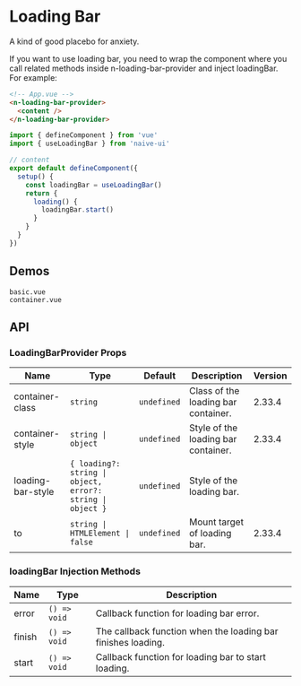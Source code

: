 # Loading Bar

A kind of good placebo for anxiety.

<n-space vertical size="large">
<n-alert title="Prerequisite" type="warning" :bordered="false">
  If you want to use loading bar, you need to wrap the component where you call related methods inside <n-text code>n-loading-bar-provider</n-text> and inject <n-text code>loadingBar</n-text>.
</n-alert>
For example:

```html
<!-- App.vue -->
<n-loading-bar-provider>
  <content />
</n-loading-bar-provider>
```

```js
import { defineComponent } from 'vue'
import { useLoadingBar } from 'naive-ui'

// content
export default defineComponent({
  setup() {
    const loadingBar = useLoadingBar()
    return {
      loading() {
        loadingBar.start()
      }
    }
  }
})
```

</n-space>

## Demos

```demo
basic.vue
container.vue
```

## API

### LoadingBarProvider Props

| Name | Type | Default | Description | Version |
| --- | --- | --- | --- | --- |
| container-class | `string` | `undefined` | Class of the loading bar container. | 2.33.4 |
| container-style | `string \| object` | `undefined` | Style of the loading bar container. | 2.33.4 |
| loading-bar-style | `{ loading?: string \| object, error?: string \| object }` | `undefined` | Style of the loading bar. |  |
| to | `string \| HTMLElement \| false` | `undefined` | Mount target of loading bar. | 2.33.4 |

### loadingBar Injection Methods

| Name | Type | Description |
| --- | --- | --- |
| error | `() => void` | Callback function for loading bar error. |
| finish | `() => void` | The callback function when the loading bar finishes loading. |
| start | `() => void` | Callback function for loading bar to start loading. |

